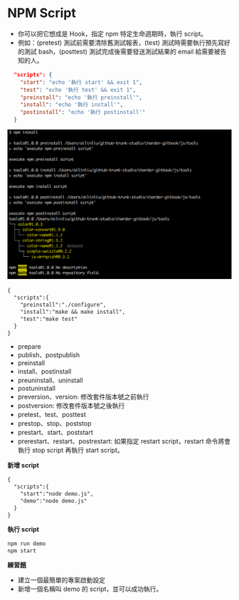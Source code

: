 # NPM Script

* 你可以把它想成是 Hook，指定 npm 特定生命週期時，執行 script。
* 例如：(pretest) 測試前需要清除舊測試報表，(test) 測試時需要執行預先寫好的測試 bash，(posttest) 測試完成後需要發送測試結果的 email 給需要被告知的人。

```json
  "scripts": {
    "start": "echo '執行 start' && exit 1",
    "test": "echo '執行 test' && exit 1",
    "preinstall": "echo '執行 preinstall'",
    "install": "echo '執行 install'",
    "postinstall": "echo '執行 postinstall'"
  }
```

![](assets/demo-script.png)

```
{
  "scripts":{
    "preinstall":"./configure",
    "install":"make && make install",
    "test":"make test"
  }
}
```

* prepare
* publish、postpublish
* preinstall
* install、postinstall
* preuninstall、uninstall
* postuninstall
* preversion、version: 修改套件版本號之前執行
* postversion: 修改套件版本號之後執行
* pretest、test、posttest
* prestop、stop、poststop
* prestart、start、poststart
* prerestart、restart、postrestart: 如果指定 restart script，restart 命令將會執行 stop script 再執行 start script。

**新增 script**

```
{
  "scripts":{
    "start":"node demo.js",
    "demo":"node demo.js"
  }
}
```

**執行 script**

```
npm run demo
npm start
```

**練習題**

* 建立一個最簡單的專案啟動設定
* 新增一個名稱叫 demo 的 script，並可以成功執行。
